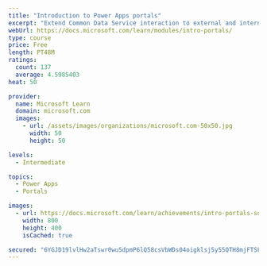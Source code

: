 ```yaml
---
title: "Introduction to Power Apps portals"
excerpt: "Extend Common Data Service interaction to external and internal audiences such as customers, partners, and employees. Use portals to set up an interactive, web-based sales, services, support, and social engagement application platform to connect with customers, engage with communities, manage site content, and empower your channel partners. Empower anyone inside or outside your organization to interact with Common Data Service data by using portals."
webUrl: https://docs.microsoft.com/learn/modules/intro-portals/
type: course
price: Free
length: PT48M
ratings:
  count: 137
  average: 4.5985403
heat: 50

provider:
  name: Microsoft Learn
  domain: microsoft.com
  images:
    - url: /assets/images/organizations/microsoft.com-50x50.jpg
      width: 50
      height: 50

levels:
  - Intermediate

topics:
  - Power Apps
  - Portals

images:
  - url: https://docs.microsoft.com/learn/achievements/intro-portals-social.png
    width: 800
    height: 400
    isCached: true

secured: "6YGJD19lvlHw2aTswr0wu5dpmP6lQ58csVbWDs04oigklsj5y55QTH8mjFTSFQwxTYWt+4KgKqyW1IkQeO0NHmRek4a+SxRFsK/5VGT6L6fmZFft8nOi65OoYtOOhUDNKdzGODn/hYsIx0ZjqlSPyDV76f3KW1cAMWpxrjDn9in3tZBCm57GRUOM0D2CzlfJW4abpMlFL7/P5BtwHFFJDtTTiaa6xffPzeXCaXq5G41TcTGp+Q1hMvt8PS/rPziLVn5wF3INhPEcllEBZVrg6kPavVRh9BOgVQNHcKKqyZie1U1za43l8jdf9RugOX6ECmW8VcueHOgpnrLiLnhuqjvvokiEhU4t0xldjFH57IiK9XABsn1UoD27RD3c3hVJsG3g5SZp+lruwwcgMW7NInblg6HMj8c6u7KkoDPC2Bo=;O612lJBe44SYz00uZyh58A=="
---
```


